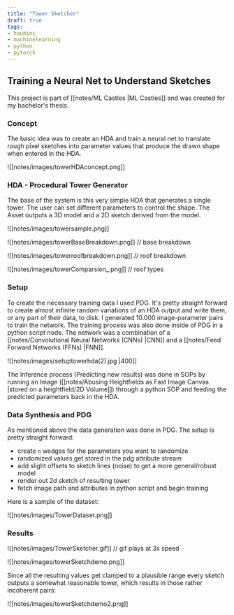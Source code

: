 ```yaml
---
title: "Tower Sketcher"
draft: true
tags:
- houdini
- machinelearning
- python
- pytorch
---
```


## Training a Neural Net to Understand Sketches
This project is part of [[notes/ML Castles |ML Castles]] and was created for my bachelor's thesis.

### Concept
The basic idea was to create an HDA and train a neural net to translate rough pixel sketches into parameter values that produce the drawn shape when entered in the HDA.

![[notes/images/towerHDAconcept.png]]

### HDA - Procedural Tower Generator
The base of the system is this very simple HDA that generates a single tower. The user can set different parameters to control the shape. The Asset outputs a 3D model and a 2D sketch derived from the model.

![[notes/images/towersample.png]]

![[notes/images/towerBaseBreakdown.png]]
// base breakdown

![[notes/images/towerroofbreakdown.png]]
// roof breakdown

![[notes/images/towerComparsion_.png]]
// roof types

### Setup
To create the necessary training data I used PDG. It's pretty straight forward to create almost infinite random variations of an HDA output and write them, or any part of their data, to disk. I generated 10.000 image-parameter pairs to train the network. The training process was also done inside of PDG in a python script node. The network was a combination of a [[notes/Convolutional Neural Networks (CNNs) |CNN]] and a [[notes/Feed Forward Networks (FFNs) |FNN]].
 
![[notes/images/setuptowerhda(2).jpg |400]]

The Inference process (Predicting new results) was done in SOPs by running an Image ([[notes/Abusing Heightfields as Fast Image Canvas |stored on a heightfield/2D Volume]]) through a python SOP and feeding the predicted parameters back in the HDA.

### Data Synthesis and PDG
As mentioned above the data generation was done in PDG. The setup is pretty straight forward:
- create `n` wedges for the parameters you want to randomize
- randomized values get stored in the pdg attribute stream
- add slight offsets to sketch lines (noise) to get a more general/robust model
- render out 2d sketch of resulting tower
- fetch image path and attributes in python script and begin training

Here is a sample of the dataset:

![[notes/images/TowerDataset.png]]

### Results
![[notes/images/TowerSketcher.gif]]
// gif plays at 3x speed

![[notes/images/towerSketchdemo.png]]

Since all the resulting values get clamped to a plausible range every sketch outputs a somewhat reasonable tower, which results in those rather incoherent pairs:

 ![[notes/images/towerSketchdemo2.png]]
 